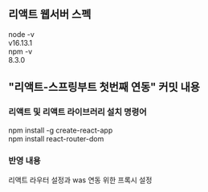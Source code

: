 ## 리액트 웹서버 스펙
node -v  
v16.13.1  
npm -v  
8.3.0  

## "리액트-스프링부트 첫번째 연동" 커밋 내용
### 리액트 및 리액트 라이브러리 설치 명령어
npm install -g create-react-app  
npm install react-router-dom  
### 반영 내용
리액트 라우터 설정과 was 연동 위한 프록시 설정
